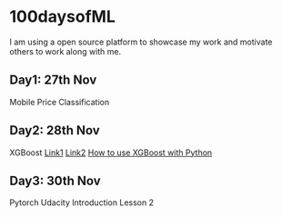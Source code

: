 # 100daysofML
I am using a open source platform to showcase my work and motivate others to work along with me.

## Day1: 27th Nov
Mobile Price Classification

## Day2: 28th Nov
XGBoost [Link1](https://www.analyticsvidhya.com/blog/2018/09/an-end-to-end-guide-to-understand-the-math-behind-xgboost/) [Link2](https://machinelearningmastery.com/gentle-introduction-xgboost-applied-machine-learning/) [How to use XGBoost with Python](https://machinelearningmastery.com/develop-first-xgboost-model-python-scikit-learn/)

 ## Day3: 30th Nov
 Pytorch Udacity Introduction Lesson 2
